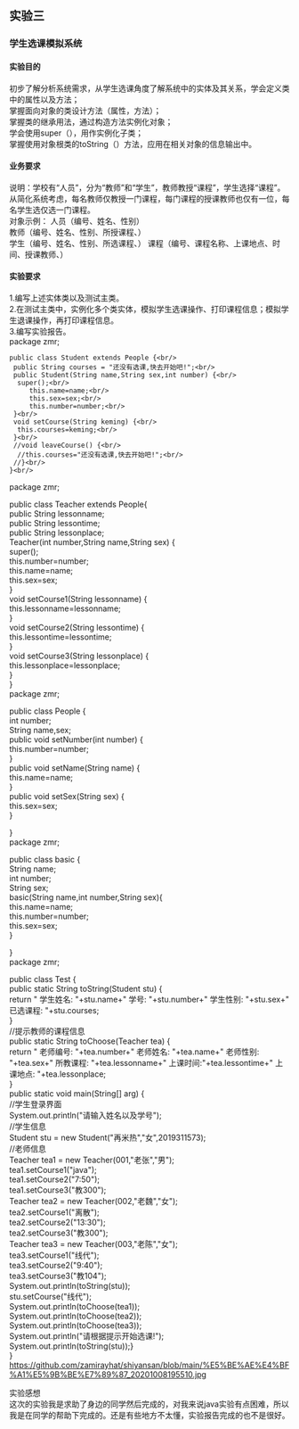 ## 实验三<br/>
### 学生选课模拟系统<br/>
#### 实验目的<br/>
初步了解分析系统需求，从学生选课角度了解系统中的实体及其关系，学会定义类中的属性以及方法；<br/>
掌握面向对象的类设计方法（属性，方法）；<br/>
掌握类的继承用法，通过构造方法实例化对象；<br/>
学会使用super（），用作实例化子类；<br/>
掌握使用对象根类的toString（）方法，应用在相关对象的信息输出中。<br/>
#### 业务要求<br/>
说明：学校有“人员”，分为“教师”和“学生”，教师教授“课程”，学生选择“课程”。从简化系统考虑，每名教师仅教授一门课程，每门课程的授课教师也仅有一位，每名学生选仅选一门课程。<br/>
对象示例：	人员（编号、姓名、性别）<br/>
教师（编号、姓名、性别、所授课程、）<br/>
			学生（编号、姓名、性别、所选课程、）
			课程（编号、课程名称、上课地点、时间、授课教师、）<br/>
#### 实验要求<br/>
1.编写上述实体类以及测试主类。<br/>
2.在测试主类中，实例化多个类实体，模拟学生选课操作、打印课程信息；模拟学生退课操作，再打印课程信息。<br/>
3.编写实验报告。<br/>
 package zmr;<br/>

	public class Student extends People {<br/>
	 public String courses = "还没有选课,快去开始吧!";<br/>
	 public Student(String name,String sex,int number) {<br/>
	  super();<br/>
	     this.name=name;<br/>
	     this.sex=sex;<br/>
	     this.number=number;<br/>
	 }<br/>
	 void setCourse(String keming) {<br/>
	  this.courses=keming;<br/>
	 }<br/>
	 //void leaveCourse() {<br/>
	  //this.courses="还没有选课,快去开始吧!";<br/>
	 //}<br/>
	}<br/>
  package zmr;<br/>

public class Teacher extends People{<br/>
 public String lessonname;<br/>
 public String lessontime;<br/>
 public String lessonplace;<br/>
 Teacher(int number,String name,String sex) {<br/>
  super();<br/>
  this.number=number;<br/>
     this.name=name;<br/>
     this.sex=sex;<br/>
 }<br/>
 void setCourse1(String lessonname) {<br/>
  this.lessonname=lessonname;<br/>
 }<br/>
 void setCourse2(String lessontime) {<br/>
  this.lessontime=lessontime;<br/>
 }<br/>
 void setCourse3(String lessonplace) {<br/>
  this.lessonplace=lessonplace;<br/>
 }<br/>
}<br/>
package zmr;<br/>

public class People {<br/>
 int number;<br/>
 String name,sex;<br/>
 public void setNumber(int number) {<br/>
  this.number=number;<br/>
 }<br/>
 public void setName(String name) {<br/>
  this.name=name;<br/>
 }<br/>
 public void setSex(String sex) {<br/>
  this.sex=sex;<br/>
 }<br/>

}<br/>
package zmr;<br/>

public class basic {<br/>
	String name;<br/>
	int number;<br/>
	String sex;<br/>
	basic(String name,int number,String sex){<br/>
		this.name=name;<br/>
		this.number=number;<br/>
		this.sex=sex;<br/>
	}<br/>

}<br/>
package zmr;<br/>

public class Test {<br/>
	 public static String toString(Student stu) {<br/>
		  return " 学生姓名: "+stu.name+" 学号: "+stu.number+" 学生性别: "+stu.sex+" 已选课程: "+stu.courses;<br/>
		 }<br/>
		 //提示教师的课程信息<br/>
		 public static String toChoose(Teacher tea) {<br/>
		  return " 老师编号: "+tea.number+" 老师姓名: "+tea.name+" 老师性别: "+tea.sex+" 所教课程: "+tea.lessonname+" 上课时间:"+tea.lessontime+" 上课地点: "+tea.lessonplace;<br/>
		 }<br/>
		 public static void main(String[] arg) {<br/>
		  //学生登录界面<br/>
		     System.out.println("请输入姓名以及学号");<br/>
		     //学生信息<br/>
		     Student stu = new Student("再米热","女",2019311573);<br/>
		     //老师信息<br/>
		     Teacher tea1 = new Teacher(001,"老张","男");<br/>
		     tea1.setCourse1("java");<br/>
		     tea1.setCourse2("7:50");<br/>
		     tea1.setCourse3("教300");<br/>
		     Teacher tea2 = new Teacher(002,"老魏","女");<br/>
		     tea2.setCourse1("离散");<br/>
		     tea2.setCourse2("13:30");<br/>
		     tea2.setCourse3("教300");<br/>
		     Teacher tea3 = new Teacher(003,"老陈","女");<br/>
		     tea3.setCourse1("线代");<br/>
		     tea3.setCourse2("9:40");<br/>
		     tea3.setCourse3("教104");<br/>
		     System.out.println(toString(stu));<br/>
		     stu.setCourse("线代");<br/>
		     System.out.println(toChoose(tea1));<br/>
		     System.out.println(toChoose(tea2));<br/>
		     System.out.println(toChoose(tea3));<br/>
		     System.out.println("请根据提示开始选课!");<br/>
		     System.out.println(toString(stu));}<br/>
		}<br/>
		https://github.com/zamirayhat/shiyansan/blob/main/%E5%BE%AE%E4%BF%A1%E5%9B%BE%E7%89%87_20201008195510.jpg<br/>
		
实验感想<br/>
    这次的实验我是求助了身边的同学然后完成的，对我来说java实验有点困难，所以我是在同学的帮助下完成的。还是有些地方不太懂，实验报告完成的也不是很好。
		




